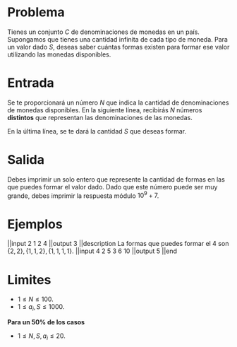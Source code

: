 # Problema

Tienes un conjunto $C$ de denominaciones de monedas en un país. Supongamos que tienes una cantidad infinita de cada tipo de moneda. Para un valor dado $S$, deseas saber cuántas formas existen para formar ese valor utilizando las monedas disponibles.

# Entrada

Se te proporcionará un número $N$ que indica la cantidad de denominaciones de monedas disponibles. En la siguiente línea, recibirás $N$ números **distintos** que representan las denominaciones de las monedas.

En la última línea, se te dará la cantidad $S$ que deseas formar.

# Salida

Debes imprimir un solo entero que represente la cantidad de formas en las que puedes formar el valor dado. Dado que este número puede ser muy grande, debes imprimir la respuesta módulo $10^9+7$.

# Ejemplos

||input
2
1 2
4
||output
3
||description
La formas que puedes formar el 4 son $\{2, 2\}, \{1, 1, 2\}, \{1, 1, 1, 1\}$.
||input
4
2 5 3 6
10
||output
5
||end

# Limites

- $1 \leq N \leq 100$.
- $1 \leq a_i, S \leq 1000$.

**Para un 50% de los casos**

- $1 \leq N, S, a_i \leq 20$.
